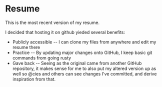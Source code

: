 # Resume

This is the most recent version of my resume. 

I decided that hosting it on github yieded several benefits:

* Publicly accessible -- I can clone my files from anywhere and edit my resume there
* Practice -- By updating major changes onto GitHub, I keep basic git commands from going rusty
* Gave back -- Seeing as the original came from another GitHub repository, it makes sense for me to also put my altered version up as well so @cies and others can see changes I've committed, and derive inspiration from that.
